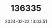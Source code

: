 ---
title: "136335"
category: "Avahi cleesei"
draft: false
date: 2024-02-22 13:03:51
languages:
  English: ["John Cleese's Avahi", "Bemaraha Woolly Lemur"]
  German: ["Cleese-Wollmaki"]
---